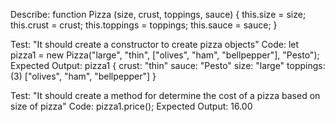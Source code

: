 Describe: function Pizza (size, crust, toppings, sauce) {
  this.size = size;
  this.crust = crust;
  this.toppings = toppings;
  this.sauce = sauce;
}

Test: "It should create a constructor to create pizza objects"
Code:
let pizza1 = new Pizza("large", "thin", ["olives", "ham", "bellpepper"], "Pesto");
Expected Output: 
pizza1 {
  crust: "thin"
  sauce: "Pesto"
  size: "large"
  toppings: (3) ["olives", "ham", "bellpepper"]
}

Test: "It should create a method for determine the cost of a pizza based on size of pizza"
Code: pizza1.price(); 
Expected Output: 16.00